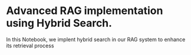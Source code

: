# Advanced RAG implementation using Hybrid Search.
In this Notebook, we implent hybrid search in our RAG system to enhance its retrieval process
